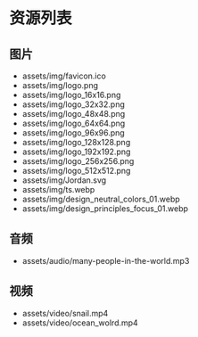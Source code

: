 # 资源列表
## 图片

- assets/img/favicon.ico
- assets/img/logo.png
- assets/img/logo_16x16.png
- assets/img/logo_32x32.png
- assets/img/logo_48x48.png
- assets/img/logo_64x64.png
- assets/img/logo_96x96.png
- assets/img/logo_128x128.png
- assets/img/logo_192x192.png
- assets/img/logo_256x256.png
- assets/img/logo_512x512.png
- assets/img/Jordan.svg
- assets/img/ts.webp
- assets/img/design_neutral_colors_01.webp
- assets/img/design_principles_focus_01.webp

## 音频

- assets/audio/many-people-in-the-world.mp3

## 视频

- assets/video/snail.mp4
- assets/video/ocean_wolrd.mp4